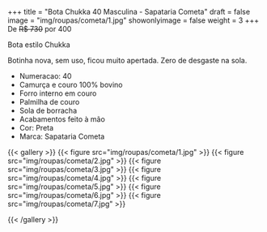 +++
title = "Bota Chukka 40 Masculina - Sapataria Cometa"
draft = false
image = "img/roupas/cometa/1.jpg"
showonlyimage = false
weight = 3
+++
De ~~R$ 730~~ por <span class="price">400</span>

Bota estilo Chukka
<!--more-->

Botinha nova, sem uso, ficou muito apertada. Zero de desgaste na sola.

- Numeracao: 40
- Camurça e couro 100% bovino 
- Forro interno em couro 
- Palmilha de couro 
- Sola de borracha
- Acabamentos feito à mão
- Cor: Preta
- Marca: Sapataria Cometa

{{< gallery >}}
{{< figure src="img/roupas/cometa/1.jpg" >}}
{{< figure src="img/roupas/cometa/2.jpg" >}}
{{< figure src="img/roupas/cometa/3.jpg" >}}
{{< figure src="img/roupas/cometa/4.jpg" >}}
{{< figure src="img/roupas/cometa/5.jpg" >}}
{{< figure src="img/roupas/cometa/6.jpg" >}}
{{< figure src="img/roupas/cometa/7.jpg" >}}

{{< /gallery >}}
